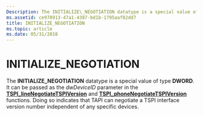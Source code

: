 ```yaml
---
Description: The INITIALIZE\_NEGOTIATION datatype is a special value of type DWORD.
ms.assetid: ce978913-47a1-4387-bd1b-1795aaf82dd7
title: INITIALIZE_NEGOTIATION
ms.topic: article
ms.date: 05/31/2018
---
```


# INITIALIZE\_NEGOTIATION

The **INITIALIZE\_NEGOTIATION** datatype is a special value of type **DWORD**. It can be passed as the *dwDeviceID* parameter in the [**TSPI\_lineNegotiateTSPIVersion**](https://msdn.microsoft.com/library/ms725582(v=VS.85).aspx) and [**TSPI\_phoneNegotiateTSPIVersion**](https://msdn.microsoft.com/library/ms725940(v=VS.85).aspx) functions. Doing so indicates that TAPI can negotiate a TSPI interface version number independent of any specific devices.

 

 




